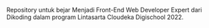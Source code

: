 Repository untuk bejar Menjadi Front-End Web Developer Expert dari Dikoding dalam program Lintasarta Cloudeka Digischool 2022.